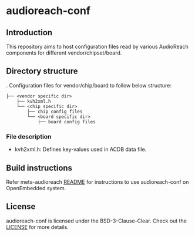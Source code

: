 # audioreach-conf

## Introduction
This repository aims to host configuration files read by various AudioReach components for different vendor/chipset/board.

## Directory structure
.
Configuration files for vendor/chip/board to follow below structure:
```
├── <vendor specific dir>
    ├── kvh2xml.h
    └── <chip specific dir>
        ├── chip config files
        └── <board specific dir>
            ├── board config files
```
### File description
* kvh2xml.h: Defines key-values used in ACDB data file.

## Build instructions

Refer meta-audioreach [README](https://github.com/Audioreach/meta-audioreach?tab=readme-ov-file#openembedded-build--development-process)
for instructions to use audioreach-conf on OpenEmbedded system.

## License
audioreach-conf is licensed under the BSD-3-Clause-Clear. Check out the [LICENSE](LICENSE) for more details.

